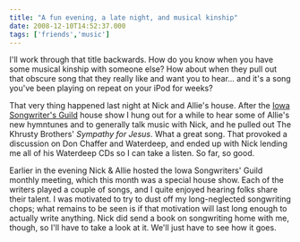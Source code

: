 ```yaml
---
title: "A fun evening, a late night, and musical kinship"
date: 2008-12-10T14:52:37.000
tags: ['friends','music']
---
```


I'll work through that title backwards. How do you know when you have some musical kinship with someone else? How about when they pull out that obscure song that they really like and want you to hear... and it's a song you've been playing on repeat on your iPod for weeks?

That very thing happened last night at Nick and Allie's house. After the [Iowa Songwriter's Guild](http://profile.myspace.com/index.cfm?fuseaction=user.viewprofile&friendID=240006314) house show I hung out for a while to hear some of Allie's new hymntunes and to generally talk music with Nick, and he pulled out The Khrusty Brothers' _Sympathy for Jesus_. What a great song. That provoked a discussion on Don Chaffer and Waterdeep, and ended up with Nick lending me all of his Waterdeep CDs so I can take a listen. So far, so good.

Earlier in the evening Nick & Allie hosted the Iowa Songwriters' Guild monthly meeting, which this month was a special house show. Each of the writers played a couple of songs, and I quite enjoyed hearing folks share their talent. I was motivated to try to dust off my long-neglected songwriting chops; what remains to be seen is if that motivation will last long enough to actually write anything. Nick did send a book on songwriting home with me, though, so I'll have to take a look at it. We'll just have to see how it goes.
